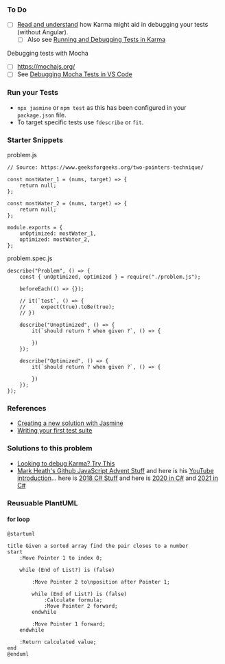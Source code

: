 
### To Do
- [ ] [Read and understand](http://karma-runner.github.io/6.3/intro/how-it-works.html) how Karma might aid in debugging your tests (without Angular).
  - [ ] Also see [Running and Debugging Tests in Karma](https://www.webagesolutions.com/blog/running-and-debugging-tests-in-karma)

Debugging tests with Mocha
- [ ] https://mochajs.org/
- [ ] See [Debugging Mocha Tests in  VS Code](https://dev.to/wakeupmh/debugging-mocha-tests-in-vscode-468a)

### Run your Tests

- `npx jasmine` or `npm test` as this has been configured in your `package.json` file.
- To target specific tests use `fdescribe` or `fit`.


### Starter Snippets

problem.js
```
// Source: https://www.geeksforgeeks.org/two-pointers-technique/

const mostWater_1 = (nums, target) => {
    return null;
};

const mostWater_2 = (nums, target) => {
    return null;
};

module.exports = {
    unOptimized: mostWater_1,
    optimized: mostWater_2,
};
```

problem.spec.js
```
describe("Problem", () => {
    const { unOptimized, optimized } = require("./problem.js");

    beforeEach(() => {});

    // it(`test`, () => {
    //     expect(true).toBe(true);
    // })
    
    describe("Unoptimized", () => {
        it(`should return ? when given ?`, () => {
       
        })
    });

    describe("Optimized", () => {
        it(`should return ? when given ?`, () => {
       
        })
    });
});
```

### References

- [Creating a new solution with Jasmine](https://jasmine.github.io/setup/nodejs.html)
- [Writing your first test suite](https://jasmine.github.io/tutorials/your_first_suite.html)

### Solutions to this problem
- [Looking to debug Karma? Try This](https://www.youtube.com/watch?v=lgMuiFKq9M4)
- [Mark Heath's Github JavaScript Advent Stuff](https://github.com/markheath/advent-of-code-js) and here is his [YouTube introduction](https://www.youtube.com/watch?v=mC2LRZ23AFU)... here is [2018 C# Stuff](https://github.com/markheath/advent-of-code-2018) and here is [2020 in C#](https://github.com/markheath/AdventOfCode2020) and [2021 in C#](https://github.com/markheath/AdventOfCode2021)

### Reusuable PlantUML

#### for loop
```
@startuml

title Given a sorted array find the pair closes to a number
start
    :Move Pointer 1 to index 0;
    
    while (End of List?) is (false)

        :Move Pointer 2 to\nposition after Pointer 1;
        
        while (End of List?) is (false)
            :Calculate formula;
            :Move Pointer 2 forward;
        endwhile

        :Move Pointer 1 forward;
    endwhile

    :Return calculated value;
end
@enduml
```

